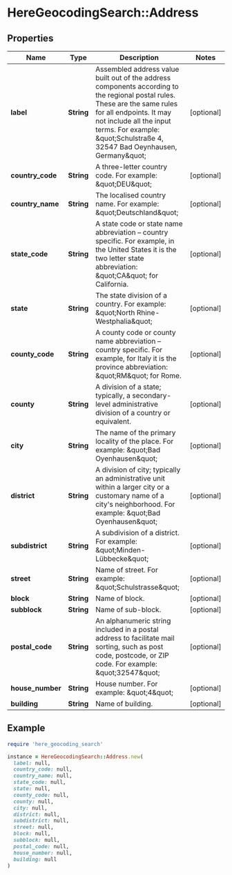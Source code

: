 # HereGeocodingSearch::Address

## Properties

| Name | Type | Description | Notes |
| ---- | ---- | ----------- | ----- |
| **label** | **String** | Assembled address value built out of the address components according to the regional postal rules. These are the same rules for all endpoints. It may not include all the input terms. For example: \&quot;Schulstraße 4, 32547 Bad Oeynhausen, Germany\&quot; | [optional] |
| **country_code** | **String** | A three-letter country code. For example: \&quot;DEU\&quot; | [optional] |
| **country_name** | **String** | The localised country name. For example: \&quot;Deutschland\&quot; | [optional] |
| **state_code** | **String** | A state code or state name abbreviation – country specific. For example, in the United States it is the two letter state abbreviation: \&quot;CA\&quot; for California. | [optional] |
| **state** | **String** | The state division of a country. For example: \&quot;North Rhine-Westphalia\&quot; | [optional] |
| **county_code** | **String** | A county code or county name abbreviation – country specific. For example, for Italy it is the province abbreviation: \&quot;RM\&quot; for Rome. | [optional] |
| **county** | **String** | A division of a state; typically, a secondary-level administrative division of a country or equivalent. | [optional] |
| **city** | **String** | The name of the primary locality of the place. For example: \&quot;Bad Oyenhausen\&quot; | [optional] |
| **district** | **String** | A division of city; typically an administrative unit within a larger city or a customary name of a city&#39;s neighborhood. For example: \&quot;Bad Oyenhausen\&quot; | [optional] |
| **subdistrict** | **String** | A subdivision of a district. For example: \&quot;Minden-Lübbecke\&quot; | [optional] |
| **street** | **String** | Name of street. For example: \&quot;Schulstrasse\&quot; | [optional] |
| **block** | **String** | Name of block. | [optional] |
| **subblock** | **String** | Name of sub-block. | [optional] |
| **postal_code** | **String** | An alphanumeric string included in a postal address to facilitate mail sorting, such as post code, postcode, or ZIP code. For example: \&quot;32547\&quot; | [optional] |
| **house_number** | **String** | House number. For example: \&quot;4\&quot; | [optional] |
| **building** | **String** | Name of building. | [optional] |

## Example

```ruby
require 'here_geocoding_search'

instance = HereGeocodingSearch::Address.new(
  label: null,
  country_code: null,
  country_name: null,
  state_code: null,
  state: null,
  county_code: null,
  county: null,
  city: null,
  district: null,
  subdistrict: null,
  street: null,
  block: null,
  subblock: null,
  postal_code: null,
  house_number: null,
  building: null
)
```

